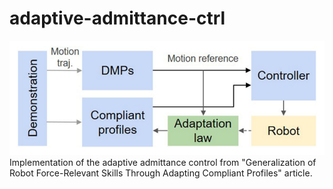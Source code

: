 # adaptive-admittance-ctrl
![img](https://github.com/PsorTheDoctor/adaptive-admittance-ctrl/blob/master/diagram.png)
Implementation of the adaptive admittance control from "Generalization of Robot Force-Relevant Skills Through Adapting Compliant Profiles" article.
